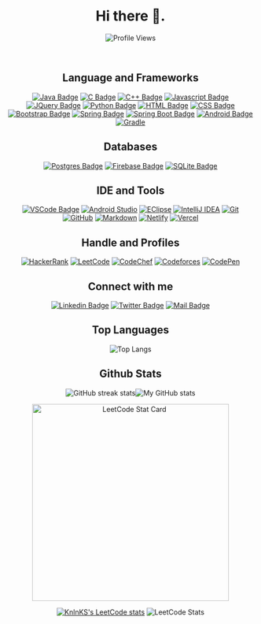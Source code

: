 <h1 align="center"> Hi there 👋.</h1>

<div align='center'>

![Profile Views](https://komarev.com/ghpvc/?username=khalidsaifullahfuad&color=blue&style=flat-square&label=PROFILE+VIEWS)

</div><br/>

<!-- 🔭 &nbsp;I’m currently working on some Android Application.

❤️ &nbsp;I love problem solving and leaning new techonology.

📫 &nbsp;How to reach me: khalidsaifullahfuad@gmail.com

⚡ &nbsp;Fun fact: My hobby is solving Rubix Cube. My best time is 18 seconds. -->

<h2 align="center"> Language and Frameworks </h2>

<div align='center'>
  
[![Java Badge](https://img.shields.io/badge/Java-ED8B00?style=for-the-badge&logo=java&logoColor=white)](#) 
[![C Badge](https://img.shields.io/badge/C-00599C?style=for-the-badge&logo=c&logoColor=white)](#) 
[![C++ Badge](https://img.shields.io/badge/c++-00599C?style=for-the-badge&logo=c%2B%2B&logoColor=white)](#)
[![Javascript Badge](https://img.shields.io/badge/JavaScript-F7DF1E?style=for-the-badge&logo=javascript&logoColor=black)](#)
[![JQuery Badge](https://img.shields.io/badge/jQuery-0769AD?style=for-the-badge&logo=jquery&logoColor=white)](#)
[![Python Badge](https://img.shields.io/badge/Python-646464?style=for-the-badge&logo=python)](#)
[![HTML Badge](https://img.shields.io/badge/HTML5-E34F26?style=for-the-badge&logo=html5&logoColor=white)](#)
[![CSS Badge](https://img.shields.io/badge/CSS3-1572B6?style=for-the-badge&logo=css3&logoColor=white)](#)
[![Bootstrap Badge](https://img.shields.io/badge/Bootstrap-563D7C?style=for-the-badge&logo=bootstrap&logoColor=white)](#)
[![Spring Badge](https://img.shields.io/badge/Spring-6DB33F?style=for-the-badge&logo=spring&logoColor=white)](#)
[![Spring Boot Badge](https://img.shields.io/badge/SpringBoot-6DB33F?style=for-the-badge&logo=springboot&logoColor=white)](#)
[![Android Badge](https://img.shields.io/badge/Android-3DDC84?style=for-the-badge&logo=android&logoColor=white)](#)
[![Gradle](https://img.shields.io/badge/Gradle-02303A.svg?style=for-the-badge&logo=Gradle&logoColor=white)](#)

</div>

<h2 align="center"> Databases </h2>

<div align='center'>
  
[![Postgres Badge](https://img.shields.io/badge/PostgreSQL-316192?style=for-the-badge&logo=postgresql&logoColor=white)](#)
[![Firebase Badge](https://img.shields.io/badge/firebase-FFA611?style=for-the-badge&logo=firebase&logoColor=white)](#)
[![SQLite Badge](https://img.shields.io/badge/SQLite-07405E?style=for-the-badge&logo=sqlite&logoColor=white)](#)
 

<h2 align="center"> IDE and Tools </h2>

<div align='center'>
  
[![VSCode Badge](https://img.shields.io/badge/Visual%20Studio%20Code-0078d7?style=for-the-badge&logo=visualstudiocode&logoColor=white)](https://code.visualstudio.com/) 
[![Android Studio](https://img.shields.io/badge/Android%20Studio-073042?style=for-the-badge&logo=androidstudio)](https://developer.android.com/studio) 
[![EClipse](https://img.shields.io/badge/Eclipse-2b2152?style=for-the-badge&logo=eclipse&logoColor=ef8f1d)](https://www.eclipse.org/downloads/) 
[![IntelliJ IDEA](https://img.shields.io/badge/IntelliJ%20IDEA-99509d?style=for-the-badge&logo=intellijidea)](https://www.jetbrains.com/idea/) 
[![Git](https://img.shields.io/badge/git-%23F05033.svg?style=for-the-badge&logo=git&logoColor=white)](https://git-scm.com/)
[![GitHub](https://img.shields.io/badge/github-%23121011.svg?style=for-the-badge&logo=github&logoColor=white)](https://github.com)
[![Markdown](https://img.shields.io/badge/Markdown-000000?style=for-the-badge&logo=markdown&logoColor=white)](https://www.markdownguide.org/)
[![Netlify](https://img.shields.io/badge/netlify-%23000000.svg?style=for-the-badge&logo=netlify&logoColor=#00C7B7)](https://www.netlify.com/)
[![Vercel](https://img.shields.io/badge/vercel-%23000000.svg?style=for-the-badge&logo=vercel&logoColor=white)](https://vercel.com/)
  
</div>

<h2 align="center">Handle and Profiles</h2>

<div align="center">
            
[![HackerRank](https://img.shields.io/badge/-Hackerrank-2EC866?style=for-the-badge&logo=HackerRank&logoColor=black)](https://www.hackerrank.com/khalidsaifullah)
[![LeetCode](https://img.shields.io/badge/LeetCode-000000?style=for-the-badge&logo=LeetCode&logoColor=#d16c06)](https://leetcode.com/KhalidSaifullahFuad)
[![CodeChef](https://img.shields.io/badge/CodeChef-%23964B00.svg?style=for-the-badge&logo=CodeChef&logoColor=white)](https://www.codechef.com/users/khalidsaifulla)
[![Codeforces](https://img.shields.io/badge/Codeforces-445f9d?style=for-the-badge&logo=Codeforces&logoColor=white)](https://codeforces.com/profile/FUAD404)
[![CodePen](https://img.shields.io/badge/Codepen-000000?style=for-the-badge&logo=codepen&logoColor=white)](https://codepen.io/khalidsaifullahfuad)
  
</div>

<h2 align="center"> Connect with me</h2>

<div align="center">
  
[![Linkedin Badge](https://img.shields.io/badge/LinkedIn-0077B5?style=for-the-badge&logo=linkedin&logoColor=white)](https://www.linkedin.com/in/khalidsaifullahfuad/)
[![Twitter Badge](https://img.shields.io/badge/Twitter-1DA1F2?style=for-the-badge&logo=twitter&logoColor=white)](https://twitter.com/khalidsaiffuad)
[![Mail Badge](https://img.shields.io/badge/Gmail-D14836?style=for-the-badge&logo=gmail&logoColor=white)](mailto:khalidsaifullahfuad@gmail.com)

<!-- 
[![Facebook Badge](https://img.shields.io/badge/Facebook-1877F2?style=for-the-badge&logo=facebook&logoColor=white)](https://facebook.com/khalid.saifullah.fuad)
-->  
</div>

<h2 align="center">Top Languages</h2>

<div align="center">

![Top Langs](https://github-readme-stats.vercel.app/api/top-langs/?username=khalidsaifullahfuad&layout=compact&langs_count=6)

</div>

<h2 align="center">Github Stats</h2>

<div align="center">

![GitHub streak stats](https://github-readme-streak-stats.herokuapp.com/?user=khalidsaifullahfuad)![My GitHub stats](https://github-readme-stats.vercel.app/api?username=khalidsaifullahfuad&show_icons=true)

</div>
  
  <a href="https://github.com/KnlnKS/leetcode-stats">
  <img alt="LeetCode Stat Card" src="https://apu5rh8gxk.execute-api.us-east-1.amazonaws.com/default/leetcode-stats?username=KnlnKS&theme=dark" width="400"/>
</a>
  
  [![KnlnKS's LeetCode stats](https://leetcode-stats-six.vercel.app/api?username=khalidsaifullahfuad&theme=dark)](https://github.com/KnlnKS/leetcode-stats)
![LeetCode Stats](https://leetcard.jacoblin.cool/khalidsaifullahfuad?theme=dark&font=Open%20Sans&animation=true)
  
<!-- 
<h2 align="center">Github Contribution Stats</h2>


<p align="center">
    <img src="https://github.com/khalidsaifullahfuad/khalidsaifullahfuad/blob/output/github-contribution-grid-snake.svg" alt="snake">
</p> 
-->

<!--
![GitHub Activity Graph](https://activity-graph.herokuapp.com/graph?username=khalidsaifullahfuad)  
-->

<!--
**KhalidSaifullahFuad/KhalidSaifullahFuad** is a ✨ _special_ ✨ repository because its `README.md` (this file) appears on your GitHub profile.

Here are some ideas to get you started:

- 🔭 I’m currently working on ...
- 🌱 I’m currently learning ...
- 👯 I’m looking to collaborate on ...
- 🤔 I’m looking for help with ...
- 💬 Ask me about ...
- 📫 How to reach me: ...
- 😄 Pronouns: ...
- ⚡ Fun fact: ...
-->
